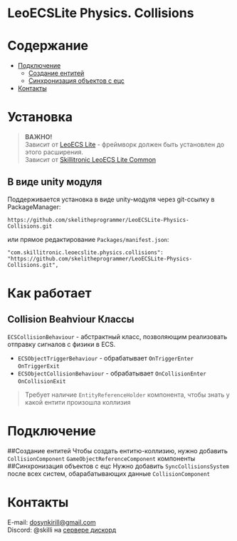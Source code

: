 # LeoECSLite Physics. Collisions

# Содержание

* [Подключение](#Подключение)
  * [Создание ентитей](#Создание-ентитей)
  * [Синхронизация объектов с ецс](#Синхронизация-объектов-с-ецс)  
* [Контакты](#Контакты)

# Установка

> **ВАЖНО!**
> <br>Зависит от [LeoECS Lite](https://github.com/Leopotam/ecslite) - фреймворк должен быть установлен до этого расширения.
> <br> Зависит от [Skillitronic LeoECS Lite Common](https://github.com/skelitheprogrammer/Skillitronic-LeoECSLite-Common)

## В виде unity модуля

Поддерживается установка в виде unity-модуля через git-ссылку в PackageManager:

```
https://github.com/skelitheprogrammer/LeoECSLite-Physics-Collisions.git
```

или прямое редактирование `Packages/manifest.json`:

```
"com.skillitronic.leoecslite.physics.collisions": "https://github.com/skelitheprogrammer/LeoECSLite-Physics-Collisions.git",
```

# Как работает
## Collision Beahviour Классы
`ECSCollisionBehaviour` - абстрактный класс, позволяющим реализовать отправку сигналов с физики в ECS.
* `ECSObjectTriggerBehaviour` - обрабатывает `OnTriggerEnter` `OnTriggerExit` 
* `ECSObjectCollisionBehaviour` - обрабатывает `OnCollisionEnter` `OnCollisionExit`
> Требует наличие `EntityReferenceHolder` компонента, чтобы знать у какой ентити произошла коллизия

# Подключение
##Создание ентитей
Чтобы создать ентитю-коллизию, нужно добавить `CollisionComponent` `GameObjectReferenceComponent` компоненты
##Синхронизация объектов с ецс
Нужно добавить `SyncCollisionsSystem` после всех систем, обарабатывающих данные `CollisionComponent`  

# Контакты
E-mail: dosynkirill@gmail.com </br>
Discord: @skilli на [сервере дискорд](#Социальные-ресурсы)
